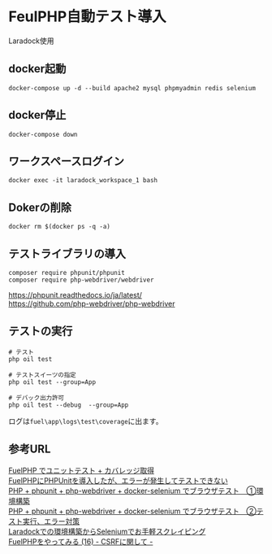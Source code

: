 # FeulPHP自動テスト導入

Laradock使用

## docker起動

```
docker-compose up -d --build apache2 mysql phpmyadmin redis selenium
```

## docker停止

```
docker-compose down
```



## ワークスペースログイン
```
docker exec -it laradock_workspace_1 bash
```

## Dokerの削除
```
docker rm $(docker ps -q -a)
```

## テストライブラリの導入
```
composer require phpunit/phpunit
composer require php-webdriver/webdriver
```

https://phpunit.readthedocs.io/ja/latest/<br>
https://github.com/php-webdriver/php-webdriver<br>

## テストの実行
```
# テスト
php oil test

# テストスイーツの指定
php oil test --group=App

# デバック出力許可
php oil test --debug  --group=App
```

ログは`fuel\app\logs\test\coverage`に出ます。

## 参考URL
[FuelPHP でユニットテスト + カバレッジ取得](https://qiita.com/hira3/items/f14bbc64b6a01d575e57)<br>
[FuelPHPにPHPUnitを導入したが、エラーが発生してテストできない](https://qiita.com/Prof/items/eccc8a99b7eb982de817)<br>
[PHP + phpunit + php-webdriver + docker-selenium でブラウザテスト　①環境構築](https://qiita.com/haruna-nagayoshi/items/3ab58005a6ab74309a8f)<br>
[PHP + phpunit + php-webdriver + docker-selenium でブラウザテスト　②テスト実行、エラー対策](https://qiita.com/haruna-nagayoshi/items/bcf61a3e161f3ee10d83)<br>
[Laradockでの環境構築からSeleniumでお手軽スクレイピング](https://qiita.com/heimax/items/6103ee38dc6218d2caa5)<br>
[FuelPHPをやってみる (16) - CSRFに関して -](https://kinjouj.github.io/2012/11/fuelphp-16-csrf-security.html)

